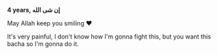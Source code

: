 

**4 years, إن شى الله**

May Allah keep you smiling ♥️


It's very painful,
I don't know how I'm gonna fight this,
but you want this bacha so I'm gonna do it. 
